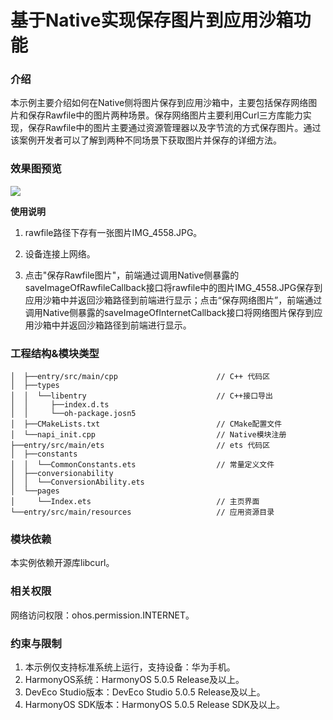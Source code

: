 # 基于Native实现保存图片到应用沙箱功能

### 介绍

本示例主要介绍如何在Native侧将图片保存到应用沙箱中，主要包括保存网络图片和保存Rawfile中的图片两种场景。保存网络图片主要利用Curl三方库能力实现，保存Rawfile中的图片主要通过资源管理器以及字节流的方式保存图片。通过该案例开发者可以了解到两种不同场景下获取图片并保存的详细方法。

### 效果图预览

![](screenshots/device/native_image_to_sandbox.gif)

**使用说明**

1. rawfile路径下存有一张图片IMG_4558.JPG。

2. 设备连接上网络。

3. 点击"保存Rawfile图片"，前端通过调用Native侧暴露的saveImageOfRawfileCallback接口将rawfile中的图片IMG_4558.JPG保存到应用沙箱中并返回沙箱路径到前端进行显示；点击“保存网络图片”，前端通过调用Native侧暴露的saveImageOfInternetCallback接口将网络图片保存到应用沙箱中并返回沙箱路径到前端进行显示。

### 工程结构&模块类型

```
│  ├──entry/src/main/cpp                      // C++ 代码区
│  ├──types
│  │  └──libentry                             // C++接口导出
│  │     ├──index.d.ts                        
│  │     └──oh-package.josn5                 
│  ├──CMakeLists.txt                          // CMake配置文件
│  └──napi_init.cpp                           // Native模块注册
├──entry/src/main/ets                         // ets 代码区
│  ├──constants
│  │  └──CommonConstants.ets                  // 常量定义文件  
│  ├──conversionability
│  │  └──ConversionAbility.ets       
│  └──pages
│     └──Index.ets                            // 主页界面
└──entry/src/main/resources                   // 应用资源目录
```

### 模块依赖

本实例依赖开源库libcurl。

### 相关权限

网络访问权限：ohos.permission.INTERNET。

### 约束与限制

1. 本示例仅支持标准系统上运行，支持设备：华为手机。
2. HarmonyOS系统：HarmonyOS 5.0.5 Release及以上。
3. DevEco Studio版本：DevEco Studio 5.0.5 Release及以上。
4. HarmonyOS SDK版本：HarmonyOS 5.0.5 Release SDK及以上。
